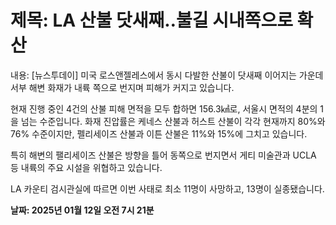 # **제목: LA 산불 닷새째‥불길 시내쪽으로 확산**

  내용: [뉴스투데이]
미국 로스앤젤레스에서 동시 다발한 산불이 닷새째 이어지는 가운데 서부 해변 화재가 내륙 쪽으로 번지며 피해가 커지고 있습니다.

현재 진행 중인 4건의 산불 피해 면적을 모두 합하면 156.3㎢로, 서울시 면적의 4분의 1을 넘는 수준입니다. 화재 진압률은 케네스 산불과 허스트 산불이 각각 현재까지 80%와 76% 수준이지만, 펠리세이즈 산불과 이튼 산불은 11%와 15%에 그치고 있습니다.

특히 해변의 팰리세이즈 산불은 방향을 틀어 동쪽으로 번지면서 게티 미술관과 UCLA 등 내륙의 주요 시설을 위협하고 있습니다.

LA 카운티 검시관실에 따르면 이번 사태로 최소 11명이 사망하고, 13명이 실종됐습니다.

  **날짜: 2025년 01월 12일 오전 7시 21분**